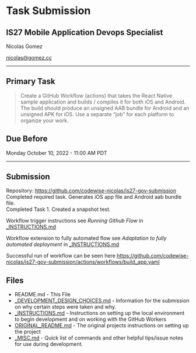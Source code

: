 # Task Submission 
## IS27 Mobile Application Devops Specialist


Nicolas Gomez

nicolas@gomez.cc

---

## Primary Task
> Create a GitHub Workflow (actions) that takes the React Native sample application and builds / compiles it for both iOS and Android. The build should produce an unsigned AAB bundle for Android and an unsigned APK for iOS. Use a separate “job” for each platform to organize your work. 


## Due Before
Monday October 10, 2022 - 11:00 AM PDT


---
## Submission
Repository: https://github.com/codewise-nicolas/is27-gov-submission \
Completed required task. Generates iOS app file and Android aab bundle file.\
Completed Task 1. Created a snapshot test.

Workflow trigger instructions see *Running Github Flow* in [_INSTRUCTIONS.md](_INSTRUCTIONS.md#running-github-flow)

Workflow extension to fully automated flow see *Adaptation to fully automated deployment* in [_INSTRUCTIONS.md](_INSTRUCTIONS.md#adaptation-to-fully-automated-deployment)

Successful run of workflow can be seen here https://github.com/codewise-nicolas/is27-gov-submission/actions/workflows/build_app.yaml



## Files
- README.md - This File
- [_DEVELOPMENT_DESIGN_CHOICES.md](_DEVELOPMENT_DESIGN_CHOICES.md) - Information for the submission on why certain steps were taken and why.
- [_INSTRUCTIONS.md](_INSTRUCTIONS.md) - Instructions on setting up the local environment to begin development and on working with the GitHub Workers
- [ORIGINAL_README.md](ORIGINAL_README.md) - The original projects instructions on setting up the project
- [_MISC.md](_MISC.md) - Quick list of commands and other helpful tips/issue notes for use during development.